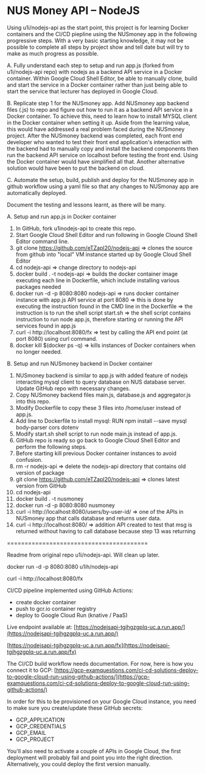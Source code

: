 # NUS Money API – NodeJS

Using u1i/nodejs-api as the start point, this project is for learning Docker containers and the CI/CD piepline using the NUSmoney app in the following progressive steps.  With a very basic starting knowledge, it may not be possible to complete all steps by project show and tell date but will try to make as much progress as possible.

A. Fully understand each step to setup and run app.js (forked from u1i/nodejs-api repo) with nodejs as a backend API service in a Docker container.  Within Google Cloud Shell Editor, be able to manually clone, build and start the service in a Docker container rather than just being able to start the service that lecturer has deployed in Google Cloud.

B. Replicate step 1 for the NUSmoney app.  Add NUSmoney app backend files (.js) to repo and figure out how to run it as a backend API service in a Docker container.  To achieve this, need to learn how to install MYSQL client in the Docker container when setting it up.  Aside from the learning value, this would have addressed a real problem faced during the NUSmoney project.  After the NUSmoney backend was completed, each front end developer who wanted to test their front end application's interaction with the backend had to manually copy and install the backend components then run the backend API service on localhost before testing the front end.  Using the Docker container would have simplified all that.  Another alternative solution would have been to put the backend on cloud.

C. Automate the setup, build, publish and deploy for the NUSmoney app in github workflow using a yaml file so that any changes to NUSmonay app are automatically deployed.

Document the testing and lessons learnt, as there will be many.

A. Setup and run app.js in Docker container
1. In GitHub, fork u1inodejs-api to create this repo.
2. Start Google Cloud Shell Editor and run following in Google Clound Shell Editor command line.
3. git clone https://github.com/eTZapl20/nodejs-api => clones the source from github into "local" VM instance started up by Google Cloud Shell Editor
4. cd nodejs-api => change directory to nodejs-api
5. docker build . -t nodejs-api => builds the docker container image executing each line in Dockerfile, which include installing various packages needed
6. docker run -d -p 8080:8080 nodejs-api => runs docker container instance with app.js API service at port 8080 => this is done by executing the instruction found in the CMD line in the Dockerfile => the instruction is to run the shell script start.sh => the shell script contains instruction to run node app.js, therefore starting or running the API services found in app.js
7. curl -i http://localhost:8080/fx => test by calling the API end point (at port 8080) using curl command.
8. docker kill $(docker ps -q) => kills instances of Docker containers when no longer needed.

B. Setup and run NUSmoney backend in Docker container
1. NUSmoney backend is similar to app.js with added feature of nodejs interacting mysql client to query database on NUS database server.  Update GitHub repo with necessary changes.
2. Copy NUSmoney backend files main.js, database.js and aggregator.js into this repo.
3. Modify Dockerfile to copy these 3 files into /home/user instead of app.js.
4. Add line to Dockerfile to install mysql: RUN npm install --save mysql body-parser cors dotenv
5. Modify start.sh shell script to run node main.js instead of app.js.
6. GitHub repo is ready so go back to Google Cloud Shell Editor and perform the following steps.
7. Before starting kill previous Docker container instances to avoid confusion.
8. rm -r nodejs-api => delete the nodejs-api directory that contains old version of package
9. git clone https://github.com/eTZapl20/nodejs-api => clones latest version from GitHub
10. cd nodejs-api
11. docker build . -t nusmoney
12. docker run -d -p 8080:8080 nusmoney
13. curl -i http://localhost:8080/users/by-user-id/ => one of the APIs in NUSmoney app that calls database and returns user data.
14. curl -i http://localhost:8080/ => addition API created to test that msg is returned without having to call database because step 13 was returning 


========================================

Readme from original repo u1i/nodejs-api.  Will clean up later.

docker run -d -p 8080:8080 u1ih/nodejs-api

curl -i http://localhost:8080/fx

CI/CD pipeline implemented using GitHub Actions:

* create docker container
* push to gcr.io container registry
* deploy to Google Cloud Run (knative / PaaS)

Live endpoint available at: [https://nodejsapi-tgihgzgplq-uc.a.run.app/](https://nodejsapi-tgihgzgplq-uc.a.run.app/)

[https://nodejsapi-tgihgzgplq-uc.a.run.app/fx](https://nodejsapi-tgihgzgplq-uc.a.run.app/fx)


The CI/CD build workflow needs documentation. For now, here is how you connect it to GCP: [https://gcp-examquestions.com/ci-cd-solutions-deploy-to-google-cloud-run-using-github-actions/](https://gcp-examquestions.com/ci-cd-solutions-deploy-to-google-cloud-run-using-github-actions/)

In order for this to be provisioned on your Google Cloud instance, you need to make sure you create/update these GitHub secrets:

* GCP_APPLICATION
* GCP_CREDENTIALS
* GCP_EMAIL
* GCP_PROJECT

You'll also need to activate a couple of APIs in Google Cloud, the first deployment will probably fail and point you into the right direction. Alternatively, you could deploy the first version manually.
